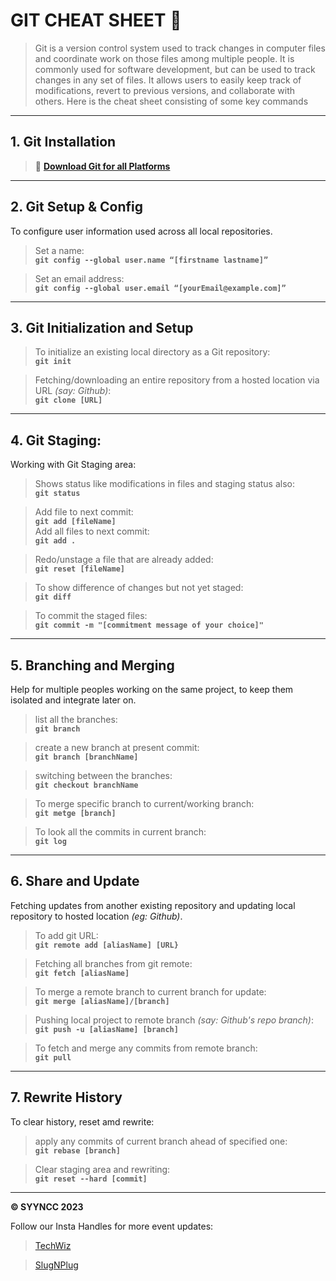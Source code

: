 # GIT CHEAT SHEET 📝

> Git is a version control system used to track changes in computer files and coordinate work on those files among multiple people. It is commonly used for software development, but can be used to track changes in any set of files. It allows users to easily keep track of modifications, revert to previous versions, and collaborate with others.
> Here is the cheat sheet consisting of some key commands

---

## 1. Git Installation

> 🔗 **[Download Git for all Platforms](https://git-scm.com/downloads)**

---

## 2. Git Setup & Config

To configure user information used across all local repositories.

> Set a name: <br> **`git config --global user.name “[firstname lastname]”`**

> Set an email address: <br> **`git config --global user.email “[yourEmail@example.com]”`**

---

## 3. Git Initialization and Setup

> To initialize an existing local directory as a Git repository: <br> **`git init`**

> Fetching/downloading an entire repository from a hosted location via URL _(say: Github)_: <br> **`git clone [URL]`**

---

## 4. Git Staging:

Working with Git Staging area:

> Shows status like modifications in files and staging status also: <br> **`git status`**

> Add file to next commit: <br> **`git add [fileName]`** <br>
> Add all files to next commit: <br> **`git add .`**

> Redo/unstage a file that are already added: <br> **`git reset [fileName]`**

> To show difference of changes but not yet staged: <br> **`git diff`**

> To commit the staged files: <br> **`git commit -m "[commitment message of your choice]"`**

---

## 5. Branching and Merging

Help for multiple peoples working on the same project, to keep them isolated and integrate later on.

> list all the branches: <br> **`git branch`**

> create a new branch at present commit: <br> **`git branch [branchName]`**

> switching between the branches: <br> **`git checkout branchName`**

> To merge specific branch to current/working branch:<br> **`git metge [branch]`**

> To look all the commits in current branch: <br> **`git log`**

---

## 6. Share and Update

Fetching updates from another existing repository and updating local repository to hosted location _(eg: Github)_.

> To add git URL: <br> **`git remote add [aliasName] [URL}`**

> Fetching all branches from git remote: <br> **`git fetch [aliasName]`**

> To merge a remote branch to current branch for update: <br> **`git merge [aliasName]/[branch]`**

> Pushing local project to remote branch _(say: Github's repo branch)_: <br> **`git push -u [aliasName] [branch]`**

> To fetch and merge any commits from remote branch: <br> **`git pull`**

---

## 7. Rewrite History

To clear history, reset amd rewrite:

> apply any commits of current branch ahead of specified one: <br> **`git rebase [branch]`**

> Clear staging area and rewriting: <br> **`git reset --hard [commit]`**

---

**© SYYNCC 2023**

Follow our Insta Handles for more event updates:

> [TechWiz](https://www.instagram.com/techwiz_rmp/)

> [SlugNPlug](https://www.instagram.com/slugnplug)

